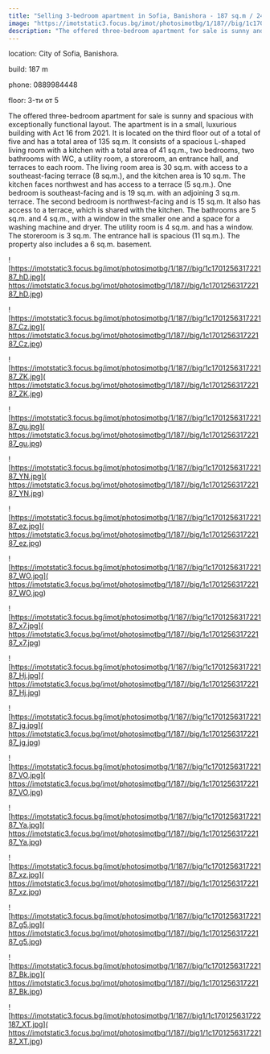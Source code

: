 ```yaml
---
title: "Selling 3-bedroom apartment in Sofia, Banishora - 187 sq.m / 249000 EUR :: imot.bg Advertisement"
image: "https://imotstatic3.focus.bg/imot/photosimotbg/1/187//big/1c170125631722187_Sf.jpg"
description: "The offered three-bedroom apartment for sale is sunny and spacious with exceptionally functional layout. The apartment is in a small, luxurious building with Act 16 from 2021. It is located on the third floor out of a total of five and has a total area of 135 sq.m. It consists of a spacious L-shaped living room with a kitchen with a total area of 41 sq.m., two bedrooms, two bathrooms with WC, a utility room, a storeroom, an entrance hall, and terraces to each room. The living room area is 30 sq.m. with access to a southeast-facing terrace (8 sq.m.), and the kitchen area is 10 sq.m. The kitchen faces northwest and has access to a terrace (5 sq.m.). One bedroom is southeast-facing and is 19 sq.m. with an adjoining 3 sq.m. terrace. The second bedroom is northwest-facing and is 15 sq.m. It also has access to a terrace, which is shared with the kitchen. The bathrooms are 5 sq.m. and 4 sq.m., with a window in the smaller one and a space for a washing machine and dryer. The utility room is 4 sq.m. and has a window. The storeroom is 3 sq.m. The entrance hall is spacious (11 sq.m.). The property also includes a 6 sq.m. basement."
---
```


location: City of Sofia, Banishora.

build: 187 m

phone: 0889984448

floor: 3-ти от 5

The offered three-bedroom apartment for sale is sunny and spacious with exceptionally functional layout. The apartment is in a small, luxurious building with Act 16 from 2021. It is located on the third floor out of a total of five and has a total area of 135 sq.m. It consists of a spacious L-shaped living room with a kitchen with a total area of 41 sq.m., two bedrooms, two bathrooms with WC, a utility room, a storeroom, an entrance hall, and terraces to each room. The living room area is 30 sq.m. with access to a southeast-facing terrace (8 sq.m.), and the kitchen area is 10 sq.m. The kitchen faces northwest and has access to a terrace (5 sq.m.). One bedroom is southeast-facing and is 19 sq.m. with an adjoining 3 sq.m. terrace. The second bedroom is northwest-facing and is 15 sq.m. It also has access to a terrace, which is shared with the kitchen. The bathrooms are 5 sq.m. and 4 sq.m., with a window in the smaller one and a space for a washing machine and dryer. The utility room is 4 sq.m. and has a window. The storeroom is 3 sq.m. The entrance hall is spacious (11 sq.m.). The property also includes a 6 sq.m. basement.


![https://imotstatic3.focus.bg/imot/photosimotbg/1/187//big/1c170125631722187_hD.jpg]( https://imotstatic3.focus.bg/imot/photosimotbg/1/187//big/1c170125631722187_hD.jpg)


![https://imotstatic3.focus.bg/imot/photosimotbg/1/187//big/1c170125631722187_Cz.jpg]( https://imotstatic3.focus.bg/imot/photosimotbg/1/187//big/1c170125631722187_Cz.jpg)


![https://imotstatic3.focus.bg/imot/photosimotbg/1/187//big/1c170125631722187_ZK.jpg]( https://imotstatic3.focus.bg/imot/photosimotbg/1/187//big/1c170125631722187_ZK.jpg)


![https://imotstatic3.focus.bg/imot/photosimotbg/1/187//big/1c170125631722187_gu.jpg]( https://imotstatic3.focus.bg/imot/photosimotbg/1/187//big/1c170125631722187_gu.jpg)


![https://imotstatic3.focus.bg/imot/photosimotbg/1/187//big/1c170125631722187_YN.jpg]( https://imotstatic3.focus.bg/imot/photosimotbg/1/187//big/1c170125631722187_YN.jpg)


![https://imotstatic3.focus.bg/imot/photosimotbg/1/187//big/1c170125631722187_ez.jpg]( https://imotstatic3.focus.bg/imot/photosimotbg/1/187//big/1c170125631722187_ez.jpg)


![https://imotstatic3.focus.bg/imot/photosimotbg/1/187//big/1c170125631722187_WO.jpg]( https://imotstatic3.focus.bg/imot/photosimotbg/1/187//big/1c170125631722187_WO.jpg)


![https://imotstatic3.focus.bg/imot/photosimotbg/1/187//big/1c170125631722187_x7.jpg]( https://imotstatic3.focus.bg/imot/photosimotbg/1/187//big/1c170125631722187_x7.jpg)


![https://imotstatic3.focus.bg/imot/photosimotbg/1/187//big/1c170125631722187_Hj.jpg]( https://imotstatic3.focus.bg/imot/photosimotbg/1/187//big/1c170125631722187_Hj.jpg)


![https://imotstatic3.focus.bg/imot/photosimotbg/1/187//big/1c170125631722187_jg.jpg]( https://imotstatic3.focus.bg/imot/photosimotbg/1/187//big/1c170125631722187_jg.jpg)


![https://imotstatic3.focus.bg/imot/photosimotbg/1/187//big/1c170125631722187_VO.jpg]( https://imotstatic3.focus.bg/imot/photosimotbg/1/187//big/1c170125631722187_VO.jpg)


![https://imotstatic3.focus.bg/imot/photosimotbg/1/187//big/1c170125631722187_Ya.jpg]( https://imotstatic3.focus.bg/imot/photosimotbg/1/187//big/1c170125631722187_Ya.jpg)


![https://imotstatic3.focus.bg/imot/photosimotbg/1/187//big/1c170125631722187_xz.jpg]( https://imotstatic3.focus.bg/imot/photosimotbg/1/187//big/1c170125631722187_xz.jpg)


![https://imotstatic3.focus.bg/imot/photosimotbg/1/187//big/1c170125631722187_g5.jpg]( https://imotstatic3.focus.bg/imot/photosimotbg/1/187//big/1c170125631722187_g5.jpg)


![https://imotstatic3.focus.bg/imot/photosimotbg/1/187//big/1c170125631722187_Bk.jpg]( https://imotstatic3.focus.bg/imot/photosimotbg/1/187//big/1c170125631722187_Bk.jpg)


![https://imotstatic3.focus.bg/imot/photosimotbg/1/187//big1/1c170125631722187_XT.jpg]( https://imotstatic3.focus.bg/imot/photosimotbg/1/187//big1/1c170125631722187_XT.jpg)



